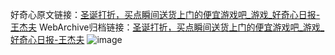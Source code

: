 好奇心原文链接：[圣诞打折，买点瞬间送货上门的便宜游戏吧_游戏_好奇心日报-王杰夫](https://www.qdaily.com/articles/4578.html)
WebArchive归档链接：[圣诞打折，买点瞬间送货上门的便宜游戏吧_游戏_好奇心日报-王杰夫](http://web.archive.org/web/20190623161529/https://www.qdaily.com/articles/4578.html)
![image](http://ww3.sinaimg.cn/large/007d5XDply1g3wfygkbhyj30u0as2npd)